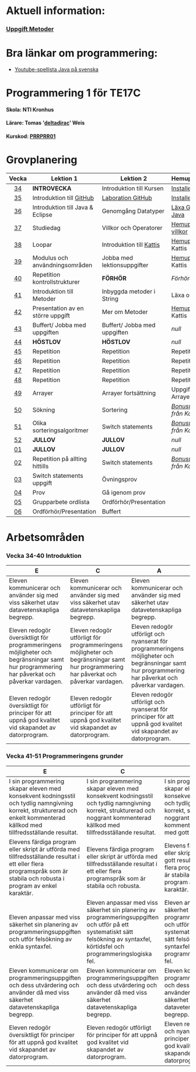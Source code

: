 # Aktuell information:

### [Uppgift Metoder](https://github.com/NTIGBG/TE17D-PRRPRR01/tree/master/v42/uppgift_metoder)


# Bra länkar om programmering:

* [Youtube-spellista Java på svenska](https://www.youtube.com/watch?v=EJxmM9JYCwg&list=PLpkWX5olvmC9mkjYhvGbl7VSIMAI7MoFC)

# Programmering 1 för TE17C
#### Skola: NTI Kronhus
#### Lärare: Tomas '[deltadirac](https://github.com/deltadirac)' Weis 
#### Kurskod: [PRRPRR01](https://www.skolverket.se/undervisning/gymnasieskolan/laroplan-program-och-amnen-i-gymnasieskolan/gymnasieprogrammen/amne?url=1530314731%2Fsyllabuscw%2Fjsp%2Fsubject.htm%3FsubjectCode%3DPRR%26courseCode%3DPRRPRR01%26lang%3Dsv%26tos%3Dgy&sv.url=12.5dfee44715d35a5cdfa92a3#anchor_PRRPRR01)

# Grovplanering

Vecka | Lektion 1 | Lektion 2 | Hemuppgift/Läxa 
:----:|-----------|-----------|----------------
[34](https://github.com/NTIGBG/TE17D-PRRPRR01/tree/master/v34) | **INTROVECKA**  | Introduktion till Kursen | [Installera Github](https://github.com/NTIGBG/TE17D-PRRPRR01/tree/master/v34/uppgift)
[35](https://github.com/NTIGBG/TE17D-PRRPRR01/tree/master/v35) | Introduktion till [GitHub](https://github.com) | [Laboration GitHub](https://github.com/NTIGBG/TE17D-PRRPRR01/tree/master/v35/laboration) | [Installera Eclipse](https://www.eclipse.org/downloads/download.php?file=/oomph/epp/oxygen/R2/eclipse-inst-win64.exe)
[36](https://github.com/NTIGBG/TE17D-PRRPRR01/tree/master/v36) | Introduktion till Java & Eclipse | Genomgång Datatyper | [Läxa GitHub & Java](https://github.com/NTIGBG/TE17D-PRRPRR01/tree/master/v36/uppgift)
[37](https://github.com/NTIGBG/TE17D-PRRPRR01/tree/master/v38) | Studiedag | Villkor och Operatorer | [Hemuppgift villkor](https://github.com/NTIGBG/TE17D-PRRPRR01/tree/master/v37/uppgift)
[38](https://github.com/NTIGBG/TE17D-PRRPRR01/tree/master/v38) | Loopar |Introduktion till [Kattis](https://open.kattis.com/problems?order=problem_difficulty) | [Hemuppgift](https://github.com/NTIGBG/TE17D-PRRPRR01/tree/master/v38/uppgift) från Kattis
[39](#grovplanering) | Modulus och användningsområden | Jobba med lektionsuppgifter | [Hemuppgift](#grovplanering) från Kattis 
[40](#grovplanering) | Repetition kontrollstrukturer | **FÖRHÖR** | *Förhöret* 
[41](#grovplanering) | Introduktion till Metoder | Inbyggda metoder i String | Läxa om Metoder 
[42](#grovplanering) | Presentation av en större uppgift | Mer om Metoder | [Hemuppgift](#grovplanering) från Kattis 
[43](#grovplanering) | Buffert/ Jobba med uppgiften | Buffert/ Jobba med uppgiften | *null* 
[44](#grovplanering) | **HÖSTLOV** | **HÖSTLOV** | *null*
[45](#grovplanering) | Repetition  | Repetition | Repetition 
[46](#grovplanering) | Repetition  | Repetition | Repetition 
[47](#grovplanering) | Repetition  | Repetition | Repetition 
[48](#grovplanering) | Repetition  | Repetition | Repetition 
[49](#grovplanering) | Arrayer  | Arrayer fortsättning | Uppgift om Arrayer
[50](#grovplanering) | Sökning | Sortering | *[Bonusuppgift](#grovplanering) från Kattis*
[51](#grovplanering) | Olika sorteringsalgoritmer | Switch statements | *[Bonusuppgift](#grovplanering) från Kattis* 
[52](#grovplanering) | **JULLOV** | **JULLOV** | *null* 
[01](#grovplanering) | **JULLOV** | **JULLOV** | *null* 
[02](#grovplanering) | Repetition på allting hittills | Switch statements | *[Bonusuppgift](#grovplanering) från Kattis*  
[03](#grovplanering) | Switch statements uppgift | Övningsprov
[04](#grovplanering) | Prov | Gå igenom prov
[05](#grovplanering) | Grupparbete ordlista | Ordförhör/Presentation
[06](#grovplanering) | Ordförhör/Presentation | Buffert

# Arbetsområden

### Vecka 34-40   Introduktion
E | C | A  
--|---|---
Eleven kommunicerar och använder sig med viss säkerhet utav datavetenskapliga begrepp.|Eleven kommunicerar och använder sig med viss säkerhet utav datavetenskapliga begrepp.|Eleven kommunicerar och använder sig med säkerhet utav datavetenskapliga begrepp.
Eleven redogör översiktligt för programmeringens möjligheter och begränsningar samt hur programmering har påverkat och påverkar vardagen.|Eleven redogör utförligt för programmeringens möjligheter och begränsningar samt hur programmering har påverkat och påverkar vardagen.|Eleven redogör utförligt och nyanserat för programmeringens möjligheter och begränsningar samt hur programmering har påverkat och påverkar vardagen.
Eleven redogör översiktligt för principer för att uppnå god kvalitet vid skapandet av datorprogram.|Eleven redogör utförligt för principer för att uppnå god kvalitet vid skapandet av datorprogram.|Eleven redogör utförligt och nyanserat för principer för att uppnå god kvalitet vid skapandet av datorprogram.

### Vecka 41-51  Programmeringens grunder
E | C | A  
--|---|---
I sin programmering skapar eleven med konsekvent kodningsstil och tydlig namngivning korrekt, strukturerad och enkelt kommenterad källkod med tillfredsställande resultat.|I sin programmering skapar eleven med konsekvent kodningsstil och tydlig namngivning korrekt, strukturerad och noggrant kommenterad källkod med tillfredsställande resultat.|I sin programmering skapar eleven med konsekvent kodningsstil och tydlig namngivning korrekt, strukturerad och noggrant och utförligt kommenterad källkod med gott resultat.
Elevens färdiga program eller skript är utförda med tillfredsställande resultat i ett eller flera programspråk som är stabila och robusta i program av enkel karaktär.|Elevens färdiga program eller skript är utförda med tillfredsställande resultat i ett eller flera programspråk som är stabila och robusta.|Elevens färdiga program eller skript är utförda med gott resultat i ett eller flera programspråk som är stabila och robusta i program av komplex karaktär.
Eleven anpassar med viss säkerhet sin planering av programmeringsuppgiften och utför felsökning av enkla syntaxfel.|Eleven anpassar med viss säkerhet sin planering av programmeringsuppgiften och utför på ett systematiskt sätt felsökning av syntaxfel, körtidsfel och programmeringslogiska fel.|Eleven anpassar med säkerhet sin planering av programmeringsuppgiften och utför på ett systematiskt och effektivt sätt felsökning av syntaxfel, körtidsfel och programmeringslogiska fel.
Eleven kommunicerar om programmeringsuppgiften och dess utvärdering och använder då med viss säkerhet datavetenskapliga begrepp.|Eleven kommunicerar om programmeringsuppgiften och dess utvärdering och använder då med viss säkerhet datavetenskapliga begrepp.|Eleven kommunicerar om programmeringsuppgiften och dess utvärdering och använder då med säkerhet datavetenskapliga begrepp.
Eleven redogör översiktligt för principer för att uppnå god kvalitet vid skapandet av datorprogram.|Eleven redogör utförligt för principer för att uppnå god kvalitet vid skapandet av datorprogram.|Eleven redogör utförligt och nyanserat för principer för att uppnå god kvalitet vid skapandet av datorprogram.
